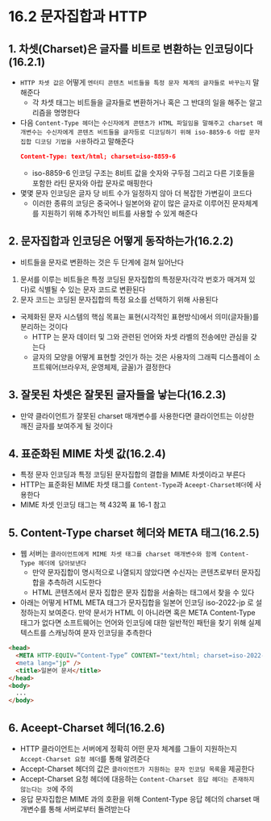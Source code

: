 # 16.2 문자집합과 HTTP

## 1. 차셋(Charset)은 글자를 비트로 변환하는 인코딩이다(16.2.1)

- `HTTP 차셋 값은` 어떻게 `엔터티 콘텐츠 비트들을 특정 문자 체계의 글자들로 바꾸는지` 말해준다
  - 각 차셋 태그는 비트들을 글자들로 변환하거나 혹은 그 반대의 일을 해주는 알고리즘을 명명한다
- 다음 `Content-Type 헤더`는 `수신자에게 콘텐츠가 HTML 파일임을 말해주고 charset 매개변수는 수신자에게 콘텐츠 비트들을 글자등로 디코딩하기 위해 iso-8859-6 아랍 문자집합 디코딩 기법을 사용`하라고 말해준다
  ```json
  Content-Type: text/html; charset=iso-8859-6
  ```
  - iso-8859-6 인코딩 구조는 8비트 값을 숫자와 구두점 그리고 다른 기호들을 포함한 라틴 문자와 아랍 문자로 매핑한다
- 몇몇 문자 인코딩은 글자 당 비트 수가 일정하지 않아 더 복잡한 가변길이 코드다
  - 이러한 종류의 코딩은 중국어나 일본어와 같이 많은 글자로 이루어진 문자체계를 지원하기 위해 추가적인 비트를 사용할 수 있게 해준다

## 2. 문자집합과 인코딩은 어떻게 동작하는가(16.2.2)

- 비트들을 문자로 변환하는 것은 두 단계에 걸쳐 일어난다

1. 문서를 이루는 비트들은 특정 코딩된 문자집합의 특정문자(각각 번호가 매겨져 있다)로 식별될 수 있는 문자 코드로 변환된다
2. 문자 코드는 코딩된 문자집합의 특정 요소를 선택하기 위해 사용된다

- 국제화된 문자 시스템의 핵심 목표는 표현(시각적인 표현방식)에서 의미(글자들)를 분리하는 것이다
  - HTTP 는 문자 데이터 및 그와 관련된 언어와 차셋 라벨의 전송에만 관심을 갖는다
  - 글자의 모양을 어떻게 표현할 것인가 하는 것은 사용자의 그래픽 디스플레이 소프트웨어(브라우저, 운영체제, 글꼴)가 결정한다

## 3. 잘못된 차셋은 잘못된 글자들을 낳는다(16.2.3)

- 만약 클라이언트가 잘못된 charset 매개변수를 사용한다면 클라이언트는 이상한 깨진 글자를 보여주게 될 것이다

## 4. 표준화된 MIME 차셋 값(16.2.4)

- 특정 문자 인코딩과 특정 코딩된 문자집합의 결합을 MIME 차셋이라고 부른다
- HTTP는 표준화된 MIME 차셋 태그를 `Content-Type`과 `Aceept-Charset헤더`에 사용한다
- MIME 차셋 인코딩 태그는 책 432쪽 표 16-1 참고

## 5. Content-Type charset 헤더와 META 태그(16.2.5)

- 웹 서버는 `클라이언트에게 MIME 차셋 태그를 charset 매개변수와 함께 Content-Type 헤더에 담아보낸다`
  - 만약 문자집합이 명시적으로 나열되지 않았다면 수신자는 콘텐츠로부터 문자집합을 추측하려 시도한다
  - HTML 콘텐츠에서 문자 집합은 문자 집합을 서술하는 <META HTTP-EQUIV=”Content-Type”> 태그에서 찾을 수 있다
- 아래는 어떻게 HTML META 태그가 문자집합을 일본어 인코딩 iso-2022-jp 로 설정하는지 보여준다. 만약 문서가 HTML 이 아니라면 혹은 META Content-Type 태그가 없다면 소프트웨어는 언어와 인코딩에 대한 일반적인 패턴을 찾기 위해 실제 텍스트를 스캐닝하여 문자 인코딩을 추측한다

```html
<head>
  <META HTTP-EQUIV=”Content-Type” CONTENT="text/html; charset=iso-2022-jp>
  <meta lang="jp" />
  <title>일본어 문서</title>
</head>
<body>
  ...
</body>
```

## 6. Aceept-Charset 헤더(16.2.6)

- HTTP 클라이언트는 서버에게 정확히 어떤 문자 체계를 그들이 지원하는지 `Accept-Charset 요청 헤더`를 통해 알려준다
- Accept-Charset 헤더의 값은 `클라이언트가 지원하는 문자 인코딩 목록`을 제공한다
- Accept-Charset 요청 헤더에 대응하는 `Content-Charset 응답 헤더는 존재하지 않는다는 것`에 주의
- 응답 문자집합은 MIME 과의 호환을 위해 Content-Type 응답 헤더의 charset 매개변수를 통해 서버로부터 돌려받는다
